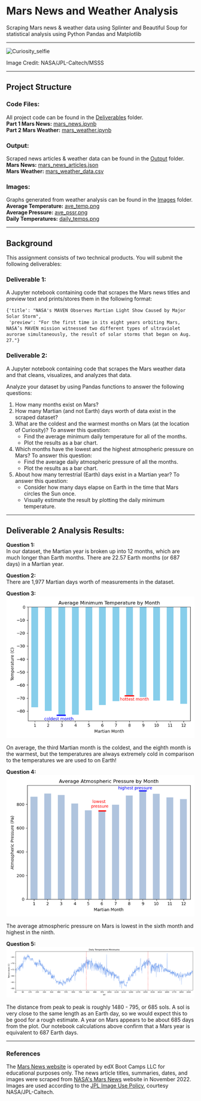 # Mars News and Weather Analysis
Scraping Mars news &amp; weather data using Splinter and Beautiful Soup for statistical analysis using Python Pandas and Matplotlib
- - -
![Curiosity_selfie](Images/curiosity.png)

Image Credit: NASA/JPL-Caltech/MSSS
- - -
## Project Structure  
### Code Files:  
All project code can be found in the [Deliverables](Deliverables/) folder.  
**Part 1 Mars News:** [mars_news.ipynb](Deliverables/mars_news.ipynb)  
**Part 2 Mars Weather:** [mars_weather.ipynb](Deliverables/mars_weather.ipynb)  

### Output:  
Scraped news articles & weather data can be found in the [Output](Output/) folder.  
**Mars News:** [mars_news_articles.json](Output/mars_news_articles.json)  
**Mars Weather:** [mars_weather_data.csv](Output/mars_weather_data.csv)  

### Images:  
Graphs generated from weather analysis can be found in the [Images](Images/) folder.  
**Average Temperature:** [ave_temp.png](Images/ave_temp.png)  
**Average Pressure:** [ave_pssr.png](Images/ave_pssr.png)  
**Daily Temperatures:** [daily_temps.png](Images/daily_temps.png)  

- - -
## Background
This assignment consists of two technical products. You will submit the following deliverables:

### Deliverable 1:
A Jupyter notebook containing code that scrapes the Mars news titles and preview text and prints/stores them in the following format:

```
{'title': "NASA's MAVEN Observes Martian Light Show Caused by Major Solar Storm", 
 'preview': "For the first time in its eight years orbiting Mars, NASA’s MAVEN mission witnessed two different types of ultraviolet aurorae simultaneously, the result of solar storms that began on Aug. 27."}
 ```
 
### Deliverable 2:
A Jupyter notebook containing code that scrapes the Mars weather data and that cleans, visualizes, and analyzes that data.

Analyze your dataset by using Pandas functions to answer the following questions:

1. How many months exist on Mars?
2. How many Martian (and not Earth) days worth of data exist in the scraped dataset?
3. What are the coldest and the warmest months on Mars (at the location of Curiosity)? To answer this question:
    - Find the average minimum daily temperature for all of the months.
    - Plot the results as a bar chart.
4. Which months have the lowest and the highest atmospheric pressure on Mars? To answer this question:
    - Find the average daily atmospheric pressure of all the months.
    - Plot the results as a bar chart.
5. About how many terrestrial (Earth) days exist in a Martian year? To answer this question:
    - Consider how many days elapse on Earth in the time that Mars circles the Sun once.
    - Visually estimate the result by plotting the daily minimum temperature.

- - - 

## Deliverable 2 Analysis Results:

**Question 1:**  
In our dataset, the Martian year is broken up into 12 months, which are much longer than Earth months.  There are 22.57 Earth months (or 687 days) in a Martian year.  

**Question 2:**  
There are 1,977 Martian days worth of measurements in the dataset.  

**Question 3:**  
![Average_Temp](Images/ave_temp.png)  


On average, the third Martian month is the coldest, and the eighth month is the warmest, but the temperatures are always extremely cold in comparison to the temperatures we are used to on Earth!  

**Question 4:**  
![Average_Pressure](Images/ave_pssr.png) 


The average atmospheric pressure on Mars is lowest in the sixth month and highest in the ninth.  

**Question 5:**  
![Daily_Temps](Images/daily_temps.png)  


The distance from peak to peak is roughly 1480 - 795, or 685 sols.  A sol is very close to the same length as an Earth day, so we would expect this to be good for a rough estimate. A year on Mars appears to be about 685 days from the plot. Our notebook calculations above confirm that a Mars year is equivalent to 687 Earth days.  

- - - 
### References
The [Mars News website](https://static.bc-edx.com/data/web/mars_news/index.html) is operated by edX Boot Camps LLC for educational purposes only. The news article titles, summaries, dates, and images were scraped from [NASA's Mars News](https://mars.nasa.gov/) website in November 2022. Images are used according to the [JPL Image Use Policy](https://www.jpl.nasa.gov/jpl-image-use-policy), courtesy NASA/JPL-Caltech.